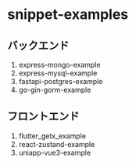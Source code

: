 # snippet-examples

## バックエンド

1. express-mongo-example
2. express-mysql-example
3. fastapi-postgres-example
4. go-gin-gorm-example

## フロントエンド

1. flutter_getx_example
2. react-zustand-example
3. uniapp-vue3-example